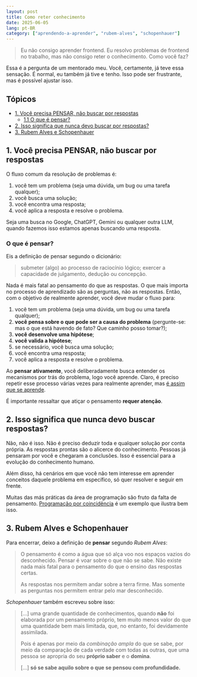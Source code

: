 ```yaml
---
layout: post
title: Como reter conhecimento
date: 2025-06-05
lang: pt-BR
category: ["aprendendo-a-aprender", "rubem-alves", "schopenhauer"]
---
```


> Eu não consigo aprender frontend. Eu resolvo problemas de frontend no trabalho, mas não consigo reter o conhecimento. Como você faz?

Essa é a pergunta de um mentorado meu. Você, certamente, já teve essa sensação. É normal, eu também já tive e tenho. Isso pode ser frustrante, mas é possível ajustar isso.

## Tópicos

- [1. Você precisa PENSAR, não buscar por respostas](#1-você-precisa-pensar-não-buscar-por-respostas)
    - [1.1 O que é pensar?](#o-que-é-pensar)
- [2. Isso significa que nunca devo buscar por respostas?](#2-isso-significa-que-nunca-devo-buscar-respostas)
- [3. Rubem Alves e Schopenhauer](#3-rubem-alves-e-schopenhauer)


## 1. Você precisa PENSAR, não buscar por respostas

O fluxo comum da resolução de problemas é:

1. você tem um problema (seja uma dúvida, um bug ou uma tarefa qualquer);
2. você busca uma solução;
3. você encontra uma resposta;
4. você aplica a resposta e resolve o problema.

Seja uma busca no Google, ChatGPT, Gemini ou qualquer outra LLM, quando fazemos isso estamos apenas buscando uma resposta.

### O que é pensar?

Eis a definição de pensar segundo o dicionário:

> submeter (algo) ao processo de raciocínio lógico; exercer a capacidade de julgamento, dedução ou concepção.

Nada é mais fatal ao pensamento do que as respostas. O que mais importa no processo de aprendizado são as perguntas, não
as respostas. Então, com o objetivo de realmente aprender, você deve mudar o fluxo para:

1. você tem um problema (seja uma dúvida, um bug ou uma tarefa qualquer);
2. **você pensa sobre o que pode ser a causa do problema** (pergunte-se: mas o que está havendo de fato? Que caminho posso tomar?);
3. **você desenvolve uma hipótese**;
4. **você valida a hipótese**;
5. se necessário, você busca uma solução;
6. você encontra uma resposta;
7. você aplica a resposta e resolve o problema.

Ao **pensar ativamente**, você deliberadamente busca entender os mecanismos por trás do problema, logo você aprende. Claro, é preciso repetir esse processo várias vezes para realmente aprender, mas [é assim que se aprende][].

É importante ressaltar que atiçar o pensamento **requer atenção**.

## 2. Isso significa que nunca devo buscar respostas?

Não, não é isso. Não é preciso deduzir toda e qualquer solução por conta própria. As respostas prontas são o alicerce do conhecimento. Pessoas já pensaram por você e chegaram a conclusões. Isso é essencial para a evolução do conhecimento humano.

Além disso, há cenários em que você não tem interesse em aprender conceitos daquele problema em específico, só quer resolver e seguir em frente.

Muitas das más práticas da área de programação são fruto da falta de pensamento. [Programação por coincidência][] é um exemplo que ilustra bem isso.

## 3. Rubem Alves e Schopenhauer

Para encerrar, deixo a definição de **pensar** segundo _Rubem Alves_:

> O pensamento é como a água que só alça voo nos espaços vazios do desconhecido. Pensar é voar sobre o que não se sabe. Não existe nada mais fatal para o pensamento do que o ensino das respostas certas.
>
> As respostas nos permitem andar sobre a terra firme. Mas somente as perguntas nos permitem entrar pelo mar desconhecido.

_Schopenhauer_ também escreveu sobre isso:

> [...] uma grande quantidade de conhecimentos, quando **não** foi elaborada por um pensamento próprio, tem muito menos valor do que uma quantidade bem mais limitada, que, no entanto, foi devidamente assimilada.
>
> Pois é apenas por meio da _combinação ampla_ do que se sabe, por meio da comparação de cada verdade com todas as outras, que uma pessoa se apropria do seu **próprio saber** e o **domina**.
>
> [...] **só se sabe aquilo sobre o que se pensou com profundidade.**

[é assim que se aprende]: https://codesilva.github.io/aprendizado/2024/06/18/o-que-voce-nao-consegue-explicar-nao-entende.html#seu-c%C3%A9rebro-aprende-assim
[Programação por coincidência]: https://codesilva.github.io/carreira/2024/01/22/senile-software-developer.html#programa%C3%A7%C3%A3o-por-coincidencia

